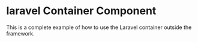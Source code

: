 # laravel Container Component

This is a complete example of how to use the Laravel container outside the framework.